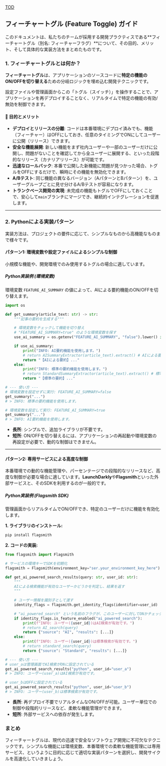 [TOD](/docs/TOC.md)

## フィーチャートグル (Feature Toggle) ガイド

このドキュメントは、私たちのチームが採用する開発プラクティスである\*\*フィーチャートグル（別名: フィーチャーフラグ）\*\*について、その目的、メリット、そして具体的な実装方法をまとめたものです。

### 1\. フィーチャートグルとは何か？

**フィーチャートグル**は、アプリケーションのソースコードに**特定の機能のON/OFFを切り替える**ための分岐ロジックを埋め込む開発テクニックです。

設定ファイルや管理画面からこの「トグル（スイッチ）」を操作することで、アプリケーションを再デプロイすることなく、リアルタイムで特定の機能の有効/無効を制御できます。

#### 🎯 目的とメリット

  * **デプロイとリリースの分離**: コードは本番環境にデプロイ済みでも、機能（フィーチャー）はOFFにしておき、任意のタイミングでONにしてユーザーに公開（リリース）できます。
  * **安全な機能展開**: 新しい機能をまず社内ユーザーや一部のユーザーだけに公開し、問題がないことを確認してから全ユーザーに展開する、といった段階的なリリース（カナリアリリース）が可能です。
  * **迅速なロールバック**: 本番で公開した新機能に問題が見つかった場合、トグルをOFFにするだけで、瞬時にその機能を無効化できます。
  * **A/Bテスト**: 同じ機能の異なるバージョン（AパターンとBパターン）を、ユーザーグループごとに見せ分けるA/Bテストが容易になります。
  * **トランクベース開発の実現**: 未完成の機能もトグルでOFFにしておくことで、安心して`main`ブランチにマージでき、継続的インテグレーションを促進します。

-----

### 2\. Pythonによる実装パターン

実装方法は、プロジェクトの要件に応じて、シンプルなものから高機能なものまで様々です。

#### パターン1: 環境変数や設定ファイルによるシンプルな制御

小規模な機能や、開発環境でのみ使用するトグルの場合に適しています。

##### Python実装例 (環境変数)

環境変数 `FEATURE_AI_SUMMARY` の値によって、AIによる要約機能のON/OFFを切り替えます。

```python
import os

def get_summary(article_text: str) -> str:
    """記事の要約を生成する"""

    # 環境変数をチェックして機能を切り替え
    # "FEATURE_AI_SUMMARY=true" のような環境変数を探す
    use_ai_summary = os.getenv("FEATURE_AI_SUMMARY", "false").lower() in ("true", "1")

    if use_ai_summary:
        print("INFO: AI要約機能を使用します。")
        # return AISummaryExtractor(article_text).extract() # AIによる要約
        return "【AIによる要約】..."
    else:
        print("INFO: 標準の要約機能を使用します。")
        # return StandardSummaryExtractor(article_text).extract() # 標準の要約
        return "【標準の要約】..."

# --- 使い方 ---
# 環境変数を設定せずに実行: FEATURE_AI_SUMMARY=false
get_summary("...") 
# > INFO: 標準の要約機能を使用します。

# 環境変数を設定して実行: FEATURE_AI_SUMMARY=true
get_summary("...") 
# > INFO: AI要約機能を使用します。
```

  * **長所**: シンプルで、追加ライブラリが不要です。
  * **短所**: ON/OFFを切り替えるには、アプリケーションの再起動や環境変数の再設定が必要で、動的な制御はできません。

-----

#### パターン2: 専用サービスによる高度な制御

本番環境での動的な機能管理や、パーセンテージでの段階的なリリースなど、高度な制御が必要な場合に適しています。**LaunchDarkly**や**Flagsmith**といった外部サービスと、そのSDKを利用するのが一般的です。

##### Python実装例 (Flagsmith SDK)

管理画面からリアルタイムでON/OFFでき、特定のユーザーだけに機能を有効化します。

**1. ライブラリのインストール:**

```bash
pip install flagsmith
```

**2. コードの実装:**

```python
from flagsmith import Flagsmith

# サービスの環境キーでSDKを初期化
flagsmith = Flagsmith(environment_key="ser.your_environment_key_here")

def get_ai_powered_search_results(query: str, user_id: str):
    """
    AIによる検索機能が有効なユーザーかどうかを判定し、結果を返す
    """
    
    # ユーザー情報を識別子として渡す
    identity_flags = flagsmith.get_identity_flags(identifier=user_id)

    # "ai_powered_search" という名前のフラグが、このユーザーに対してONかチェック
    if identity_flags.is_feature_enabled("ai_powered_search"):
        print(f"INFO: ユーザー({user_id})はAI検索が有効です。")
        # return AI_search(query)
        return {"source": "AI", "results": [...]}
    else:
        print(f"INFO: ユーザー({user_id})は標準検索が有効です。")
        # return standard_search(query)
        return {"source": "Standard", "results": [...]}

# --- 使い方 ---
# user_aは管理画面でAI検索がONに設定されている
get_ai_powered_search_results("python", user_id="user_a")
# > INFO: ユーザー(user_a)はAI検索が有効です。

# user_bはOFFに設定されている
get_ai_powered_search_results("python", user_id="user_b")
# > INFO: ユーザー(user_b)は標準検索が有効です。
```

  * **長所**: 再デプロイ不要でリアルタイムなON/OFFが可能。ユーザー単位での制御や段階的リリースなど、柔軟な機能管理ができます。
  * **短所**: 外部サービスへの依存が発生します。

### まとめ

フィーチャートグルは、現代の迅速で安全なソフトウェア開発に不可欠なテクニックです。シンプルな機能には環境変数、本番環境での柔軟な機能管理には専用サービス、というように目的に応じて適切な実装パターンを選択し、開発サイクルを高速化していきましょう。
